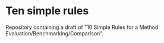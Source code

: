 # Ten simple rules

Repository containing a draft of "10 Simple Rules for a Method Evaluation/Benchmarking/Comparison".


